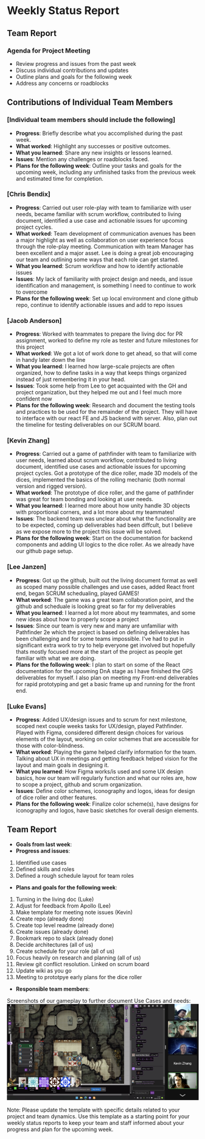 # Weekly Status Report

## Team Report

### Agenda for Project Meeting

- Review progress and issues from the past week
- Discuss individual contributions and updates
- Outline plans and goals for the following week
- Address any concerns or roadblocks

## Contributions of Individual Team Members

### [Individual team members should include the following]

- **Progress**: Briefly describe what you accomplished during the past week.
- **What worked**: Highlight any successes or positive outcomes.
- **What you learned**: Share any new insights or lessons learned.
- **Issues**: Mention any challenges or roadblocks faced.
- **Plans for the following week**: Outline your tasks and goals for the upcoming week, including any unfinished tasks from the previous week and estimated time for completion.

### [Chris Bendix]

- **Progress**: Carried out user role-play with team to familiarize with user needs, became familiar with scrum workflow, contributed to living document, identified a use case and actionable issues for upcoming project cycles. 
- **What worked**: Team development of communication avenues has been a major highlight as well as collaboration on user experience focus through the role-play meeting. Communication with team Manager has been excellent and a major asset. Lee is doing a great job encouraging our team and outlining some ways that each role can get started. 
- **What you learned**: Scrum workflow and how to identify actionable issues
- **Issues**: My lack of familiarity with project design and needs, and issue identification and management, is something I need to continue to work to overcome
- **Plans for the following week**: Set up local environment and clone github repo, continue to identify actionable issues and add to repo issues

### [Jacob Anderson]

- **Progress**: Worked with teammates to prepare the living doc for PR assignment, worked to define my role as tester and future milestones for this project
- **What worked**: We got a lot of work done to get ahead, so that will come in handy later down the line
- **What you learned**: I learned how large-scale projects are often organized, how to define tasks in a way that keeps things organized instead of just remembering it in your head.
- **Issues**: Took some help from Lee to get acquainted with the GH and project organization, but they helped me out and I feel much more confident now
- **Plans for the following week**: Research and document the testing tools and practices to be used for the remainder of the project. They will have to interface with our react FE and JS backend with server. Also, plan out the timeline for testing deliverables on our SCRUM board.

### [Kevin Zhang]

- **Progress**: Carried out a game of pathfinder with team to familiarize with user needs, learned about scrum workflow, contributed to living document, identified use cases and actionable issues for upcoming project cycles. Got a prototype of the dice roller, made 3D models of the dices, implemented the basics of the rolling mechanic (both normal version and rigged version).
- **What worked**: The prototype of dice roller, and the game of pathfinder was great for team bonding and looking at user needs.
- **What you learned**: I learned more about how unity handle 3D objects with proportional corners, and a lot more about my teammates! 
- **Issues**: The backend team was unclear about what the functionality are to be expected, coming up deliverables had been diffcult, but I believe as we expose more to the project this issue will be solved.
- **Plans for the following week**: Start on the documentation for backend components and adding UI logics to the dice roller. As we already have our github page setup.

### [Lee Janzen]

- **Progress**: Got up the github, built out the living document format as well as scoped many possible challenges and use cases, added React front end, began SCRUM schedualing, played GAMES!
- **What worked**: The game was a great team collaboration point, and the github and scheduale is looking great so far for my deliverables
- **What you learned**: I learned a lot more about my teammates, and some new ideas about how to properly scope a project 
- **Issues**: Since our team is very new and many are unfamiliar with Pathfinder 2e which the project is based on defining deliverables has been challenging and for some teams impossible. I've had to put in significant extra work to try to help everyone get involved but hopefully thats mostly focused more at the start of the project as people get familiar with what we are doing.
- **Plans for the following week**: I plan to start on some of the React documentation for the upcoming DnA stage as I have finished the GPS deliverables for myself. I also plan on meeting my Front-end deliverables for rapid prototyping and get a basic frame up and running for the front end.

### [Luke Evans]

- **Progress**: Added UX/design issues and to scrum for next milestone, scoped next couple weeks tasks for UX/design, played Pathfinder. Played with Figma, considered different design choices for various elements of the layout, working on color schemes that are accessible for those with color-blindness.
- **What worked**: Playing the game helped clarify information for the team. Talking about UX in meetings and getting feedback helped vision for the layout and main goals in designing it. 
- **What you learned**: How Figma works/is used and some UX design basics, how our team will regularly function and what our roles are, how to scope a project, github and scrum organization.
- **Issues**: Define color schemes, iconography and logos, ideas for design of dice roller and other features.
- **Plans for the following week**: Finalize color scheme(s), have designs for iconography and logos, have basic sketches for overall design elements.

## Team Report
- **Goals from last week**:
- **Progress and issues**:
1. Identified use cases
2. Defined skills and roles
3. Defined a rough schedule layout for team roles
- **Plans and goals for the following week**:
1. Turning in the living doc (Luke)
2. Adjust for feedback from Apollo (Lee)
3. Make template for meeting note issues (Kevin)
4. Create repo (already done)
5. Create top level readme (already done)
6. Create issues (already done)
7. Bookmark repo to slack (already done)
8. Decide architectures (all of us)
9. Create schedule for your role (all of us)
10. Focus heavily on research and planning (all of us)
11. Review git conflict resolution. Linked on scrum board
12. Update wiki as you go
13. Meeting to prototpye early plans for the dice roller
- **Responsible team members**:

Screenshots of our gameplay to further document Use Cases and needs:
![Screenshot](../assets/PathKit_Roleplay_2023-04-09_at_3-38-07PM.png)

Note: Please update the template with specific details related to your project and team dynamics. Use this template as a starting point for your weekly status reports to keep your team and staff informed about your progress and plan for the upcoming week.
